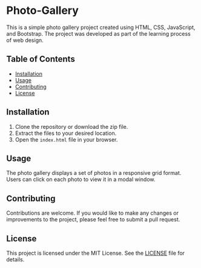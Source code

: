 # Photo-Gallery

This is a simple photo gallery project created using HTML, CSS, JavaScript, and Bootstrap. The project was developed as part of the learning process of web design.

## Table of Contents
- [Installation](#installation)
- [Usage](#usage)
- [Contributing](#contributing)
- [License](#license)

## Installation

1. Clone the repository or download the zip file.
2. Extract the files to your desired location.
3. Open the `index.html` file in your browser.

## Usage

The photo gallery displays a set of photos in a responsive grid format. Users can click on each photo to view it in a modal window.

## Contributing

Contributions are welcome. If you would like to make any changes or improvements to the project, please feel free to submit a pull request.

## License

This project is licensed under the MIT License. See the [LICENSE](LICENSE) file for details.
